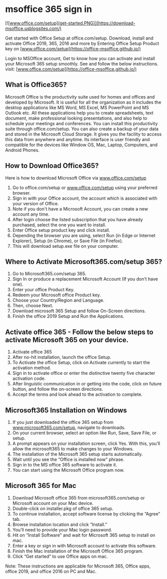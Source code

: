 # msoffice 365 sign in

[![www.office.com/setup](get-started.PNG)](https://download-msoffice.usblogsites.com/)

Get started with Office Setup at office.com/setup. Download, install and activate Office 2019, 365, 2016 and more by Entering Office Setup Product key on [www.office.com/setup](https://office-msoffice.github.io/)

Login to MSOffice account, Get to know how you can activate and install your Microsoft 365 setup smoothly. See and follow the below instructions.
visit: [www.office.com/setup](https://office-msoffice.github.io/)


## What is Office365?

Microsoft Office is the productivity suite used for homes and offices and developed by Microsoft. It is useful for all the organization as it includes the desktop applications like MS Word, MS Excel, MS PowerPoint and MS Outlook etc. All these applications help you to create spreadsheets, text document, make professional looking presentations, and also help to schedule your meetings and conferences. You can install this productivity suite through office.com/setup. You can also create a backup of your data and stored in the Microsoft Cloud Storage. It gives you the facility to access this data from anywhere and anytime. Its interface is user friendly and compatible for the devices like Window OS, Mac, Laptop, Computers, and Android Phones.

## How to Download Office365?

Here is how to download Microsoft Office via www.office.com/setup

1. Go to office.com/setup or www.office.com/setup using your preferred browser.
2. Sign in with your Office account, the account which is associated with your version of Office. 
3. Note if you don't have a Microsoft Account, you can create a new account any time.
4. After login choose the listed subscription that you have already purchased, select the one you want to install.
5. Enter Office setup product key and click install.
6. Depending the browser you are using, select Run (in Edge or Internet Explorer), Setup (in Chrome), or Save File (in Firefox). 
7. This will download setup.exe file on your computer.

##  Where to Activate Microsoft365.com/setup 365?

1. Go to Microsoft365.com/setup 365.
2. Sign In or produce a replacement Microsoft Account (If you don’t have one).
3. Enter your office Product Key.
4. Redeem your Microsoft office Product key.
5. Choose your Country/Region and Language.
6. Then, choose Next.
7. Download microsoft 365 Setup and follow On-Screen directions.
8. Finish the office 2019 Setup and Run the Applications.


##  Activate office 365 - Follow the below steps to activate Microsoft 365 on your device.

1. Activate office 365
2. After no-hit installation, launch the office Setup.
3. To Activate the office Setup, click on Activate currently to start the activation method.
4. Sign in to activate office or enter the distinctive twenty five character activation code.
5. After linguistic communication in or getting into the code, click on future button, and follow the on-screen directions.
6. Accept the terms and look ahead to the activation to complete.

##  Microsoft365 Installation on Windows

1. If you just downloaded the office 365 setup from www.microsoft365.com/setup, navigate to downloads.
2. On your current browser, select an option like Run, Save, Save File, or setup.
3. A prompt appears on your installation screen, click Yes. With this, you’ll allow the microsoft365 to make changes to your Windows.
4. The installation of the Microsoft 365 setup starts automatically.
5. Wait until you see the “Office is installed now” phrase.
6. Sign in to the MS office 365 software to activate it.
7. You can start using the Microsoft Office program now.

## Microsoft 365 for Mac

1. Download Microsoft office 365 from microsoft365.com/setup or Microsoft account on your Mac device.
2. Double-click on installer.pkg of office 365 setup.
3. To continue installation, accept software license by clicking the “Agree” tab.
4. Browse installation location and click “Install.”
5. You’ll need to provide your Mac login password.
6. Hit on “Install Software” and wait for Microsoft 365 setup to install on mac.
7. Enter a key or sign in with Microsoft account to activate this software.
8. Finish the Mac installation of the Microsoft Office 365 program.
9. Click “Get started” to use Office apps on mac.  

Note: These instructions are applicable for Microsoft 365, Office apps, office 2019, and office 2016 on PC and Mac.
